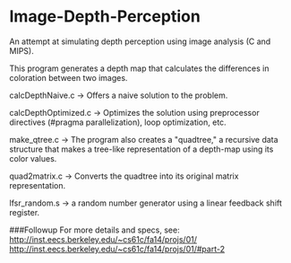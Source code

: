 Image-Depth-Perception
======================

An attempt at simulating depth perception using image analysis (C and MIPS).

This program generates a depth map that calculates the differences in coloration between two images.

calcDepthNaive.c -> Offers a naive solution to the problem. <br>

calcDepthOptimized.c -> Optimizes the solution using preprocessor directives (#pragma parallelization), loop optimization, etc. <br>

make_qtree.c -> The program also creates a "quadtree," a recursive data structure that makes a tree-like representation of a depth-map using its color values. <br>

quad2matrix.c -> Converts the quadtree into its original matrix representation. <br>

lfsr_random.s -> a random number generator using a linear feedback shift register. <br>



###Followup
For more details and specs, see:
<br> http://inst.eecs.berkeley.edu/~cs61c/fa14/projs/01/
<br> http://inst.eecs.berkeley.edu/~cs61c/fa14/projs/01/#part-2
